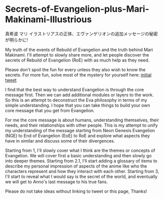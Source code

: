 # Secrets-of-Evangelion-plus-Mari-Makinami-Illustrious
真希波 マリ イラストリアスの正体、エヴァンゲリオンの追加メッセージの秘密が明らかに!

My truth of the events of Rebuild of Evangelion and the truth behind Mari Makinami.  I'll attempt to slowly share more, and let people discover the secrets of Rebuild of Evangelion (RoE) with as much help as they need.

Please don't spoil the fun for every unless they also wish to know the secrets.
For more fun, solve most of the mystery for yourself here: [initial tweet](https://twitter.com/Supasleepaman/status/1498560837920899074)

I find that the best way to understand Evangelion is through the core message first.  Then we can add additional modules or layers to the work.  So this is an attempt to deconstruct the Eva philosophy in terms of my simple understanding.  I hope that you can take things to build your own core message that you get from Evangelion.

For me the core message is about humans, understanding themselves, their needs, and their relationships with other people.  This is my attempt to unify my understanding of the message starting from Neon Genesis Evangelion (NGE) to End of Evangelion (EoE) to RoE and explore what aspects they have in similar and discuss some of their divergences.

Starting from 1, I'll slowly cover what I think are the themes or concepts of Evangelion.  We will cover first a basic understanding and then slowly go into deeper themes. 
Starting from 2.1, I'll start adding a glossary of items to describe my personal impression of aspects of the anime like who the characters represent and how they interact with each other.
Starting from 3, I'll start to reveal what I would say is the secret of the world, and eventually we will get to Anno's last message to his true fans.

Please do not take ideas without linking to tweet or this page, Thanks!
